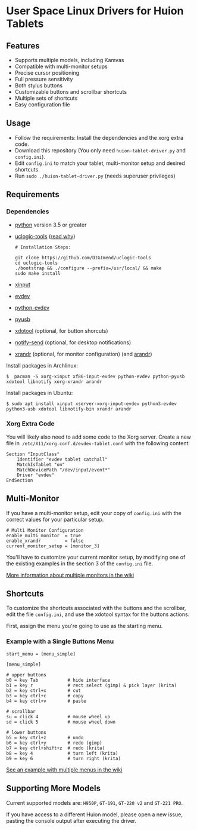 # User Space Linux Drivers for Huion Tablets

## Features

 * Supports multiple models, including Kamvas
 * Compatible with multi-monitor setups
 * Precise cursor positioning
 * Full pressure sensitivity
 * Both stylus buttons
 * Customizable buttons and scrollbar shortcuts
 * Multiple sets of shortcuts
 * Easy configuration file


## Usage

 * Follow the requirements: Install the dependencies and the xorg extra code.
 * Download this repository (You only need `huion-tablet-driver.py` and `config.ini`).
 * Edit `config.ini` to match your tablet, multi-monitor setup and desired shortcuts.
 * Run `sudo ./huion-tablet-driver.py` (needs superuser privileges)


## Requirements

### Dependencies

 * [python](https://www.python.org/) version 3.5 or greater
 * [uclogic-tools](https://github.com/DIGImend/uclogic-tools) ([read why][2])

    ```
    # Installation Steps:

    git clone https://github.com/DIGImend/uclogic-tools
    cd uclogic-tools
    ./bootstrap && ./configure --prefix=/usr/local/ && make
    sudo make install
    ```

 * [xinput](https://wiki.archlinux.org/index.php/Xinput)
 * [evdev](https://wiki.gentoo.org/wiki/Evdev)
 * [python-evdev](https://github.com/gvalkov/python-evdev)
 * [pyusb](https://walac.github.io/pyusb/)
 * [xdotool][7] (optional, for button shorcuts)
 * [notify-send][8] (optional, for desktop notifications)
 * [xrandr][9] (optional, for monitor configuration) (and [arandr][10])

[2]: https://github.com/benthor/HuionKamvasGT191LinuxDriver/issues/1#issuecomment-351207116
[7]: http://www.semicomplete.com/projects/xdotool/
[8]: https://wiki.archlinux.org/index.php/Desktop_notifications
[9]: https://wiki.archlinux.org/index.php/xrandr
[10]: https://christian.amsuess.com/tools/arandr/


Install packages in Archlinux:

```
$  pacman -S xorg-xinput xf86-input-evdev python-evdev python-pyusb xdotool libnotify xorg-xrandr arandr
```

Install packages in Ubuntu:
```
$ sudo apt install xinput xserver-xorg-input-evdev python3-evdev python3-usb xdotool libnotify-bin xrandr arandr
```

### Xorg Extra Code

You will likely also need to add some code to the Xorg server.
Create a new file in` /etc/X11/xorg.conf.d/evdev-tablet.conf` with the following content:

```
Section "InputClass"
	Identifier "evdev tablet catchall"
	MatchIsTablet "on"
	MatchDevicePath "/dev/input/event*"
	Driver "evdev"
EndSection
```

## Multi-Monitor

If you have a multi-monitor setup, edit your copy of `config.ini`
with the correct values for your particular setup.

```
# Multi Monitor Configuration
enable_multi_monitor  = true
enable_xrandr         = false
current_monitor_setup = [monitor_3]
```

You'll have to customize your current monitor setup, by modifying one of the
existing examples in the section 3 of the `config.ini` file.

[More information about multiple monitors in the wiki](https://github.com/joseluis/huion-linux-drivers/wiki/Multi-Monitor)


## Shortcuts

To customize the shortcuts associated with the buttons and the scrollbar,
edit the file `config.ini`, and use the xdotool syntax for the buttons actions.

First, assign the menu you're going to use as the starting menu.

### Example with a Single Buttons Menu

```
start_menu = [menu_simple]

[menu_simple]

# upper buttons
b0 = key Tab           # hide interface
b1 = key r             # rect select (gimp) & pick layer (krita)
b2 = key ctrl+x        # cut
b3 = key ctrl+c        # copy
b4 = key ctrl+v        # paste

# scrollbar
su = click 4           # mouse wheel up
sd = click 5           # mouse wheel down

# lower buttons
b5 = key ctrl+z        # undo
b6 = key ctrl+y        # redo (gimp)
b7 = key ctrl+shift+z  # redo (krita)
b8 = key 4             # turn left (krita)
b9 = key 6             # turn right (krita)
```

[See an example with multiple menus in the wiki](https://github.com/joseluis/huion-linux-drivers/wiki/Buttons-Shortcuts#12-example-with-multiple-menus)


## Supporting More Models

Current supported models are: `H950P`, `GT-191`, `GT-220 v2` and `GT-221 PRO`.

If you have access to a different Huion model, please open a new issue,
pasting the console output after executing the driver.


